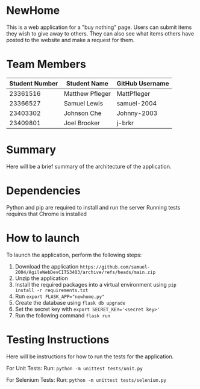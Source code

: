 # NewHome
This is a web application for a "buy nothing" page. 
Users can submit items they wish to give away to others.
They can also see what items others have posted to the website and make a request for them.

# Team Members
Student Number | Student Name | GitHub Username
--- | --- | --- 
23361516 | Matthew Pfleger | MattPfleger
23366527 | Samuel Lewis  | samuel-2004
23403302 | Johnson Che | Johnny-2003
23409801 | Joel Brooker | j-brkr

# Summary
Here will be a brief summary of the architecture of the application.

# Dependencies
Python and pip are required to install and run the server
Running tests requires that Chrome is installed

# How to launch
To launch the application, perform the following steps:
1. Download the application `https://github.com/samuel-2004/AgileWebDevCITS3403/archive/refs/heads/main.zip`
2. Unzip the application
3. Install the required packages into a virtual environment using `pip install -r requirements.txt`
4. Run `export FLASK_APP="newhome.py"`
5. Create the database using `flask db upgrade`
6. Set the secret key with `export SECRET_KEY='<secret key>'`
7. Run the following command `flask run`

# Testing Instructions
Here will be instructions for how to run the tests for the application.

For Unit Tests:
Run: `python -m unittest tests/unit.py`

For Selenium Tests:
Run: `python -m unittest tests/selenium.py`